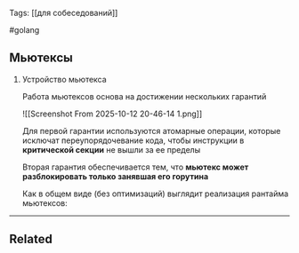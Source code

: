Tags: [[для собеседований]]

#golang 



## Мьютексы



1. Устройство мьютекса

	Работа мьютексов основа на достижении нескольких гарантий
	
	![[Screenshot From 2025-10-12 20-46-14 1.png]]
	
	
	Для первой гарантии используются атомарные операции, которые исключат переупорядочевание кода, чтобы инструкции в **критической секции** не вышли за ее пределы
	
	
	Вторая гарантия обеспечивается тем, что **мьютекс может разблокировать только занявшая его горутина**
	
	 
	
	
	
	Как в общем виде (без оптимизаций) выглядит реализация рантайма мьютексов:
	
	
	
	
	
	


---


## Related


